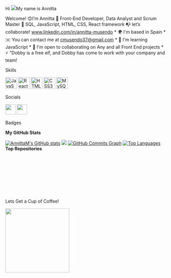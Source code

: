 Hi ![](https://user-images.githubusercontent.com/18350557/176309783-0785949b-9127-417c-8b55-ab5a4333674e.gif)My name is Annitta 

Welcome!
😊I’m Annitta 
📌 Front-End Developer, Data Analyst and Scrum Master 
🚀 SQL, JavaScript, HTML, CSS, React framework 
📭 let’s collaborate! www.linkedin.com/in/annitta-musendo  *
🌍  I'm based in Spain * ✉️  You can contact me at [cmusendo37@gmail.com](mailto:cmusendo37@gmail.com) * 
🧠  I'm learning JavaScript * 🤝  I'm open to collaborating on Any and all Front End projects * 
⚡  "Dobby is a free elf, and Dobby has come to work with your company and team!

Skills  

<p align="left"> <a href="https://developer.mozilla.org/en-US/docs/Web/JavaScript" target="_blank" rel="noreferrer"><img src="https://raw.githubusercontent.com/danielcranney/readme-generator/main/public/icons/skills/javascript-colored.svg" width="36" height="36" alt="JavaScript" /></a> <a href="https://reactjs.org/" target="_blank" rel="noreferrer"><img src="https://raw.githubusercontent.com/danielcranney/readme-generator/main/public/icons/skills/react-colored.svg" width="36" height="36" alt="React" /></a> <a href="https://developer.mozilla.org/en-US/docs/Glossary/HTML5" target="_blank" rel="noreferrer"><img src="https://raw.githubusercontent.com/danielcranney/readme-generator/main/public/icons/skills/html5-colored.svg" width="36" height="36" alt="HTML5" /></a> <a href="https://www.w3.org/TR/CSS/#css" target="_blank" rel="noreferrer"><img src="https://raw.githubusercontent.com/danielcranney/readme-generator/main/public/icons/skills/css3-colored.svg" width="36" height="36" alt="CSS3" /></a> <a href="https://www.mysql.com/" target="_blank" rel="noreferrer"><img src="https://raw.githubusercontent.com/danielcranney/readme-generator/main/public/icons/skills/mysql-colored.svg" width="36" height="36" alt="MySQL" /></a> </p> 
 Socials  <p align="left"> <a href="https://www.github.com/AnnittaM" target="_blank" rel="noreferrer"><img src="https://raw.githubusercontent.com/danielcranney/readme-generator/main/public/icons/socials/github.svg" width="32" height="32" /></a> <a href="https://www.linkedin.com/in/annitta-musendo " target="_blank" rel="noreferrer"><img src="https://raw.githubusercontent.com/danielcranney/readme-generator/main/public/icons/socials/linkedin.svg" width="32" height="32" /></a></p>
Badges

<b>My GitHub Stats</b>

<a href="http://www.github.com/AnnittaM"><img src="https://github-readme-stats.vercel.app/api?username=AnnittaM&show_icons=true&hide=&count_private=true&title_color=0891b2&text_color=ffffff&icon_color=0891b2&bg_color=1c1917&hide_border=true&show_icons=true" alt="AnnittaM's GitHub stats" /></a>
<a href="http://www.github.com/AnnittaM"><img src="https://github-readme-streak-stats.herokuapp.com/?user=AnnittaM&stroke=ffffff&background=1c1917&ring=0891b2&fire=0891b2&currStreakNum=ffffff&currStreakLabel=0891b2&sideNums=ffffff&sideLabels=ffffff&dates=ffffff&hide_border=true" /></a>
<a href="http://www.github.com/AnnittaM"><img src="https://github-readme-activity-graph.cyclic.app/graph?username=AnnittaM&bg_color=1c1917&color=ffffff&line=0891b2&point=ffffff&area_color=1c1917&area=true&hide_border=true&custom_title=GitHub%20Commits%20Graph" alt="GitHub Commits Graph" /></a>
<a href="https://github.com/AnnittaM" align="left"><img src="https://github-readme-stats.vercel.app/api/top-langs/?username=AnnittaM&langs_count=10&title_color=0891b2&text_color=ffffff&icon_color=0891b2&bg_color=1c1917&hide_border=true&locale=en&custom_title=Top%20%Languages" alt="Top Languages" /></a>
<b>Top Repositories</b>

<div width="100%" align="center"></div><br /><br /><br /><br /><br /><br /><br />

 Lets Get a Cup of Coffee!

<a href="https://www.buymeacoffee.com/AnnittaM "><img src="https://cdn.buymeacoffee.com/buttons/v2/default-yellow.png" width="200" /></a>
